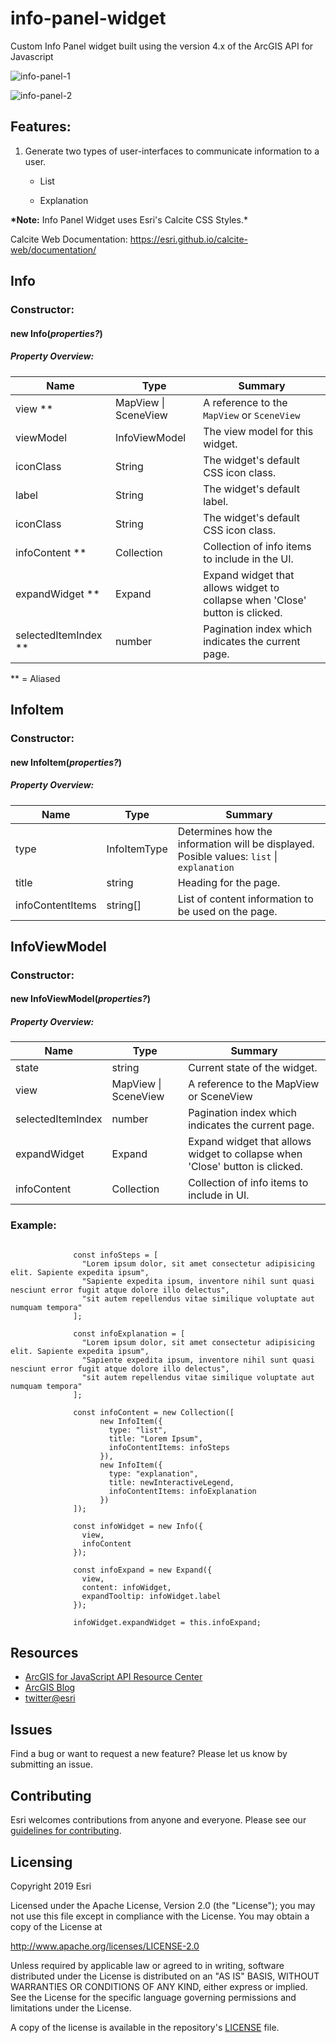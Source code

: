 # info-panel-widget

Custom Info Panel widget built using the version 4.x of the ArcGIS API for Javascript

![info-panel-1](https://github.com/ArcGIS/info-panel/blob/master/images/info-1.png)

![info-panel-2](https://github.com/ArcGIS/info-panel/blob/master/images/info-2.png)

## Features:

1. Generate two types of user-interfaces to communicate information to a user.

   * List
   
   * Explanation

**\*Note:** Info Panel Widget uses Esri's Calcite CSS Styles.\*

Calcite Web Documentation: https://esri.github.io/calcite-web/documentation/

## Info

### Constructor:

#### new **Info(_properties?_)**

##### Property Overview:

| Name              | Type                 | Summary                                                                      |
| ----------------- | -------------------- | ---------------------------------------------------------------------------- |
| view **              | MapView \| SceneView | A reference to the `MapView` or `SceneView`                                  |
| viewModel         | InfoViewModel       | The view model for this widget.                                              |
| iconClass         | String               | The widget's default CSS icon class.                                         |
| label             | String               | The widget's default label.                                                  |
| iconClass         | String               | The widget's default CSS icon class.                                         |
| infoContent **       | Collection<InfoItem> | Collection of info items to include in the UI.                                   |
| expandWidget **      | Expand               | Expand widget that allows widget to collapse when 'Close' button is clicked. |
| selectedItemIndex ** | number               | Pagination index which indicates the current page.                           |

** = Aliased

## InfoItem

### Constructor:

#### new **InfoItem(_properties?_)**

##### Property Overview:

| Name             | Type         | Summary                                                                                   |
| ---------------- | ------------ | ----------------------------------------------------------------------------------------- |
| type             | InfoItemType | Determines how the information will be displayed. Posible values: `list` \| `explanation` |
| title            | string       | Heading for the page.                                                                     |
| infoContentItems | string[]     | List of content information to be used on the page.                                       |

## InfoViewModel

### Constructor:

#### new **InfoViewModel(_properties?_)**

##### Property Overview:

| Name              | Type                 | Summary                                                                      |
| ----------------- | -------------------- | ---------------------------------------------------------------------------- |
| state             | string               | Current state of the widget.                                                 |
| view              | MapView \| SceneView | A reference to the MapView or SceneView                                      |
| selectedItemIndex | number               | Pagination index which indicates the current page.                           |
| expandWidget      | Expand               | Expand widget that allows widget to collapse when 'Close' button is clicked. |
| infoContent       | Collection<InfoItem> | Collection of info items to include in UI.                                   |

### **Example:**

```

              const infoSteps = [
                "Lorem ipsum dolor, sit amet consectetur adipisicing elit. Sapiente expedita ipsum",
                "Sapiente expedita ipsum, inventore nihil sunt quasi nesciunt error fugit atque dolore illo delectus",
                "sit autem repellendus vitae similique voluptate aut numquam tempora"
              ];
              
              const infoExplanation = [
                "Lorem ipsum dolor, sit amet consectetur adipisicing elit. Sapiente expedita ipsum",
                "Sapiente expedita ipsum, inventore nihil sunt quasi nesciunt error fugit atque dolore illo delectus",
                "sit autem repellendus vitae similique voluptate aut numquam tempora"
              ];

              const infoContent = new Collection([
                    new InfoItem({
                      type: "list",
                      title: "Lorem Ipsum",
                      infoContentItems: infoSteps
                    }),
                    new InfoItem({
                      type: "explanation",
                      title: newInteractiveLegend,
                      infoContentItems: infoExplanation
                    })
              ]);

              const infoWidget = new Info({
                view,
                infoContent
              });

              const infoExpand = new Expand({
                view,
                content: infoWidget,
                expandTooltip: infoWidget.label
              });

              infoWidget.expandWidget = this.infoExpand;
```

## Resources

- [ArcGIS for JavaScript API Resource Center](http://help.arcgis.com/en/webapi/javascript/arcgis/index.html)
- [ArcGIS Blog](http://blogs.esri.com/esri/arcgis/)
- [twitter@esri](http://twitter.com/esri)

## Issues

Find a bug or want to request a new feature? Please let us know by submitting an issue.

## Contributing

Esri welcomes contributions from anyone and everyone. Please see our [guidelines for contributing](https://github.com/esri/contributing).

## Licensing

Copyright 2019 Esri

Licensed under the Apache License, Version 2.0 (the "License");
you may not use this file except in compliance with the License.
You may obtain a copy of the License at

http://www.apache.org/licenses/LICENSE-2.0

Unless required by applicable law or agreed to in writing, software
distributed under the License is distributed on an "AS IS" BASIS,
WITHOUT WARRANTIES OR CONDITIONS OF ANY KIND, either express or implied.
See the License for the specific language governing permissions and
limitations under the License.

A copy of the license is available in the repository's [LICENSE](LICENSE) file.
